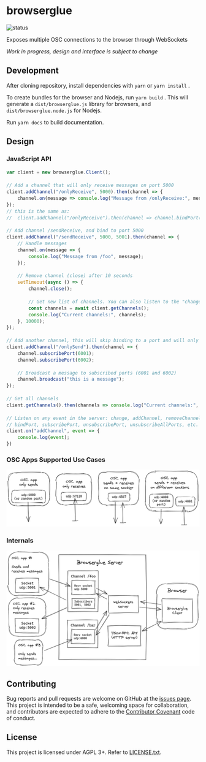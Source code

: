 # browserglue

![status](https://github.com/munshkr/browserglue/actions/workflows/main.yml/badge.svg)

Exposes multiple OSC connections to the browser through WebSockets

*Work in progress, design and interface is subject to change*

## Development

After cloning repository, install dependencies with `yarn` or `yarn install` .

To create bundles for the browser and Nodejs, run `yarn build` . This will generate
a `dist/browserglue.js` library for browsers, and `dist/browserglue.node.js` for Nodejs.

Run `yarn docs` to build documentation.

## Design

### JavaScript API

```javascript
var client = new browserglue.Client();

// Add a channel that will only receive messages on port 5000
client.addChannel("/onlyReceive", 5000).then(channel => {
    channel.on(message => console.log("Message from /onlyReceive:", message));
});
// this is the same as:
//  client.addChannel("/onlyReceive").then(channel => channel.bindPort(5000));

// Add channel /sendReceive, and bind to port 5000
client.addChannel("/sendReceive", 5000, 5001).then(channel => {
    // Handle messages
    channel.on(message => {
        console.log("Message from /foo", message);
    });

    // Remove channel (close) after 10 seconds
    setTimeout(async () => {
        channel.close();

        // Get new list of channels. You can also listen to the "change" event
        const channels = await client.getChannels();
        console.log("Current channels:", channels);
    }, 10000);
});

// Add another channel, this will skip binding to a port and will only send messages to port 6001 and 6002
client.addChannel("/onlySend").then(channel => {
    channel.subscribePort(6001);
    channel.subscribePort(6002);

    // Broadcast a message to subscribed ports (6001 and 6002)
    channel.broadcast("this is a message");
});

// Get all channels
client.getChannels().then(channels => console.log("Current channels:", channels));

// Listen on any event in the server: change, addChannel, removeChannel,
// bindPort, subscribePort, unsubscribePort, unsubscribeAllPorts, etc.
client.on("addChannel", event => {
    console.log(event);
})
```

### OSC Apps Supported Use Cases

![Diagram: OSC Apps Use Cases](media/osc-apps.png)

### Internals

![Diagram: Internals](media/internals.png)

## Contributing

Bug reports and pull requests are welcome on GitHub at the [issues
page](https://github.com/munshkr/browserglue). This project is intended to be a
safe, welcoming space for collaboration, and contributors are expected to
adhere to the [Contributor Covenant](http://contributor-covenant.org) code of
conduct.

## License

This project is licensed under AGPL 3+. Refer to [LICENSE.txt](LICENSE.txt).
